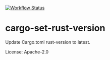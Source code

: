 [![Workflow Status](https://github.com/leighmcculloch/cargo-set-rust-version/workflows/main/badge.svg)](https://github.com/leighmcculloch/cargo-set-rust-version/actions?query=workflow%3A%22main%22)

# cargo-set-rust-version

Update Cargo.toml rust-version to latest.

License: Apache-2.0
